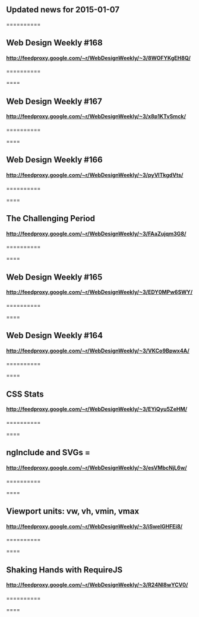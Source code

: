 ## Updated news for 2015-01-07 

==========
## Web Design Weekly #168
#### http://feedproxy.google.com/~r/WebDesignWeekly/~3/8WOFYKgEH8Q/

==========

====
## Web Design Weekly #167
#### http://feedproxy.google.com/~r/WebDesignWeekly/~3/x8p1KTvSmck/

==========

====
## Web Design Weekly #166
#### http://feedproxy.google.com/~r/WebDesignWeekly/~3/pyVlTkgdVts/

==========

====
## The Challenging Period
#### http://feedproxy.google.com/~r/WebDesignWeekly/~3/FAaZujqm3G8/

==========

====
## Web Design Weekly #165
#### http://feedproxy.google.com/~r/WebDesignWeekly/~3/EDY0MPw6SWY/

==========

====
## Web Design Weekly #164
#### http://feedproxy.google.com/~r/WebDesignWeekly/~3/VKCo9Bpwx4A/

==========

====
## CSS Stats
#### http://feedproxy.google.com/~r/WebDesignWeekly/~3/EYiQyu5ZeHM/

==========

====
## ngInclude and SVGs = 
#### http://feedproxy.google.com/~r/WebDesignWeekly/~3/esVMbcNjL6w/

==========

====
## Viewport units: vw, vh, vmin, vmax
#### http://feedproxy.google.com/~r/WebDesignWeekly/~3/iSwelGHFEi8/

==========

====
## Shaking Hands with RequireJS
#### http://feedproxy.google.com/~r/WebDesignWeekly/~3/R24Nl8wYCV0/

==========

====
